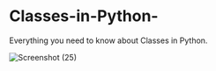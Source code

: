 # Classes-in-Python-
Everything you need to know about Classes in Python.

![Screenshot (25)](https://user-images.githubusercontent.com/42388234/150661251-7f1d326a-efe5-4381-9abb-6f406ae0e063.png)

